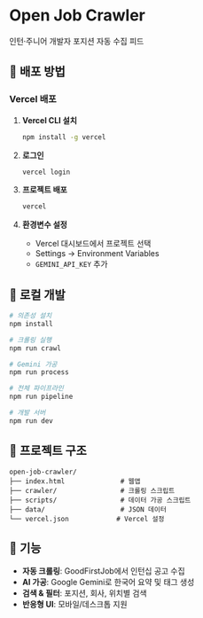 # Open Job Crawler

인턴·주니어 개발자 포지션 자동 수집 피드

## 🚀 배포 방법

### Vercel 배포

1. **Vercel CLI 설치**
   ```bash
   npm install -g vercel
   ```

2. **로그인**
   ```bash
   vercel login
   ```

3. **프로젝트 배포**
   ```bash
   vercel
   ```

4. **환경변수 설정**
   - Vercel 대시보드에서 프로젝트 선택
   - Settings → Environment Variables
   - `GEMINI_API_KEY` 추가

## 🔧 로컬 개발

```bash
# 의존성 설치
npm install

# 크롤링 실행
npm run crawl

# Gemini 가공
npm run process

# 전체 파이프라인
npm run pipeline

# 개발 서버
npm run dev
```

## 📁 프로젝트 구조

```
open-job-crawler/
├── index.html              # 웹앱
├── crawler/                # 크롤링 스크립트
├── scripts/                # 데이터 가공 스크립트
├── data/                   # JSON 데이터
└── vercel.json            # Vercel 설정
```

## 🎯 기능

- **자동 크롤링**: GoodFirstJob에서 인턴십 공고 수집
- **AI 가공**: Google Gemini로 한국어 요약 및 태그 생성
- **검색 & 필터**: 포지션, 회사, 위치별 검색
- **반응형 UI**: 모바일/데스크톱 지원
